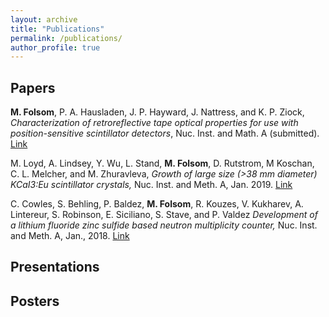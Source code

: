```yaml
---
layout: archive
title: "Publications"
permalink: /publications/
author_profile: true
---
```

## Papers ##
**M. Folsom**, P. A. Hausladen, J. P. Hayward, J. Nattress, and
K. P. Ziock, *Characterization of retroreflective tape optical properties
for use with position-sensitive scintillator detectors*, Nuc. Inst. and
Math. A (submitted). [Link]()

M. Loyd, A. Lindsey, Y. Wu, L. Stand, **M. Folsom**, D. Rutstrom, M
Koschan, C. L. Melcher, and M. Zhuravleva, *Growth of large size (>38 mm
diameter) KCaI3:Eu scintillator crystals,* Nuc. Inst. and Meth. A, Jan.
2019. [Link](https://doi.org/10.1016/j.nima.2018.10.105)<br>

C. Cowles, S. Behling, P. Baldez, **M. Folsom**, R. Kouzes, V. Kukharev,
A. Lintereur, S. Robinson, E. Siciliano, S. Stave, and P. Valdez
*Development of a lithium fluoride zinc sulfide based neutron multiplicity
counter,* Nuc. Inst. and Meth. A, Jan., 2018.
[Link](https://doi.org/10.1016/j.nima.2018.01.015)<br>

## Presentations ##
## Posters ##